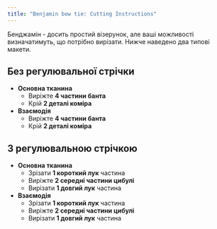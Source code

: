 ```yaml
---
title: "Benjamin bow tie: Cutting Instructions"
---
```


Бенджамін - досить простий візерунок, але ваші можливості визначатимуть, що потрібно вирізати. Нижче наведено два типові макети.

## Без регулювальної стрічки

- **Основна тканина**
  - Виріжте **4 частини банта**
  - Крій **2 деталі коміра**
- **Взаємодія**
  - Виріжте **4 частини банта**
  - Крій **2 деталі коміра**

## З регулювальною стрічкою

- **Основна тканина**
  - Зрізати **1 короткий лук** частина
  - Виріжте **2 середні частини цибулі**
  - Вирізати **1 довгий лук** частина
- **Взаємодія**
  - Зрізати **1 короткий лук** частина
  - Виріжте **2 середні частини цибулі**
  - Вирізати **1 довгий лук** частина
